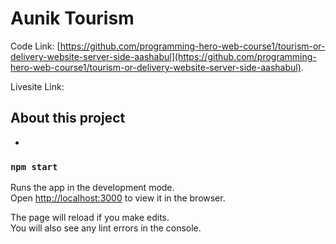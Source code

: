 # Aunik Tourism

Code Link: [https://github.com/programming-hero-web-course1/tourism-or-delivery-website-server-side-aashabul](https://github.com/programming-hero-web-course1/tourism-or-delivery-website-server-side-aashabul).

Livesite Link: 

## About this project

* 

### `npm start`

Runs the app in the development mode.\
Open [http://localhost:3000](http://localhost:3000) to view it in the browser.

The page will reload if you make edits.\
You will also see any lint errors in the console.

